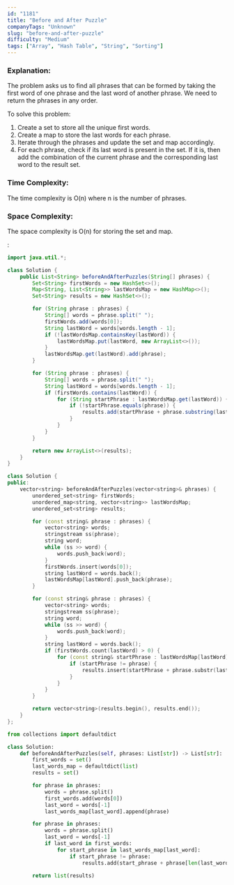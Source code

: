```yaml
---
id: "1181"
title: "Before and After Puzzle"
companyTags: "Unknown"
slug: "before-and-after-puzzle"
difficulty: "Medium"
tags: ["Array", "Hash Table", "String", "Sorting"]
---
```


### Explanation:
The problem asks us to find all phrases that can be formed by taking the first word of one phrase and the last word of another phrase. We need to return the phrases in any order.

To solve this problem:
1. Create a set to store all the unique first words.
2. Create a map to store the last words for each phrase.
3. Iterate through the phrases and update the set and map accordingly.
4. For each phrase, check if its last word is present in the set. If it is, then add the combination of the current phrase and the corresponding last word to the result set.

### Time Complexity:
The time complexity is O(n) where n is the number of phrases.

### Space Complexity:
The space complexity is O(n) for storing the set and map.

:

```java
import java.util.*;

class Solution {
    public List<String> beforeAndAfterPuzzles(String[] phrases) {
        Set<String> firstWords = new HashSet<>();
        Map<String, List<String>> lastWordsMap = new HashMap<>();
        Set<String> results = new HashSet<>();

        for (String phrase : phrases) {
            String[] words = phrase.split(" ");
            firstWords.add(words[0]);
            String lastWord = words[words.length - 1];
            if (!lastWordsMap.containsKey(lastWord)) {
                lastWordsMap.put(lastWord, new ArrayList<>());
            }
            lastWordsMap.get(lastWord).add(phrase);
        }

        for (String phrase : phrases) {
            String[] words = phrase.split(" ");
            String lastWord = words[words.length - 1];
            if (firstWords.contains(lastWord)) {
                for (String startPhrase : lastWordsMap.get(lastWord)) {
                    if (!startPhrase.equals(phrase)) {
                        results.add(startPhrase + phrase.substring(lastWord.length()));
                    }
                }
            }
        }

        return new ArrayList<>(results);
    }
}
```

```cpp
class Solution {
public:
    vector<string> beforeAndAfterPuzzles(vector<string>& phrases) {
        unordered_set<string> firstWords;
        unordered_map<string, vector<string>> lastWordsMap;
        unordered_set<string> results;

        for (const string& phrase : phrases) {
            vector<string> words;
            stringstream ss(phrase);
            string word;
            while (ss >> word) {
                words.push_back(word);
            }
            firstWords.insert(words[0]);
            string lastWord = words.back();
            lastWordsMap[lastWord].push_back(phrase);
        }

        for (const string& phrase : phrases) {
            vector<string> words;
            stringstream ss(phrase);
            string word;
            while (ss >> word) {
                words.push_back(word);
            }
            string lastWord = words.back();
            if (firstWords.count(lastWord) > 0) {
                for (const string& startPhrase : lastWordsMap[lastWord]) {
                    if (startPhrase != phrase) {
                        results.insert(startPhrase + phrase.substr(lastWord.length()));
                    }
                }
            }
        }

        return vector<string>(results.begin(), results.end());
    }
};
```

```python
from collections import defaultdict

class Solution:
    def beforeAndAfterPuzzles(self, phrases: List[str]) -> List[str]:
        first_words = set()
        last_words_map = defaultdict(list)
        results = set()

        for phrase in phrases:
            words = phrase.split()
            first_words.add(words[0])
            last_word = words[-1]
            last_words_map[last_word].append(phrase)

        for phrase in phrases:
            words = phrase.split()
            last_word = words[-1]
            if last_word in first_words:
                for start_phrase in last_words_map[last_word]:
                    if start_phrase != phrase:
                        results.add(start_phrase + phrase[len(last_word):])

        return list(results)
```